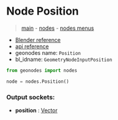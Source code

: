 # Node Position

> [main](../structure.md) - [nodes](nodes.md) - [nodes menus](nodes_menus.md)

- [Blender reference](https://docs.blender.org/manual/en/latest/modeling/geometry_nodes/input/position.html)
- [api reference](https://docs.blender.org/api/current/bpy.types.GeometryNodeInputPosition.html)
- geonodes name: `Position`
- bl_idname: `GeometryNodeInputPosition`

```python
from geonodes import nodes

node = nodes.Position()
```

### Output sockets:

- **position** : [Vector](Vector.md)

